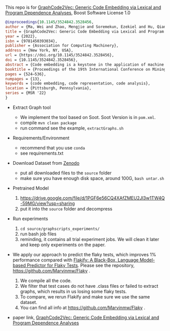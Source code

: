 This repo is for [GraphCode2Vec: Generic Code Embedding via Lexical and Program Dependence Analyses](https://arxiv.org/abs/2112.01218), Boost Software License 1.0

```bibtex
@inproceedings{10.1145/3524842.3528456,
author = {Ma, Wei and Zhao, Mengjie and Soremekun, Ezekiel and Hu, Qiang and Zhang, Jie M. and Papadakis, Mike and Cordy, Maxime and Xie, Xiaofei and Traon, Yves Le},
title = {GraphCode2Vec: Generic Code Embedding via Lexical and Program Dependence Analyses},
year = {2022},
isbn = {9781450393034},
publisher = {Association for Computing Machinery},
address = {New York, NY, USA},
url = {https://doi.org/10.1145/3524842.3528456},
doi = {10.1145/3524842.3528456},
abstract = {Code embedding is a keystone in the application of machine learning on several Software Engineering (SE) tasks. To effectively support a plethora of SE tasks, the embedding needs to capture program syntax and semantics in a way that is generic. To this end, we propose the first self-supervised pre-training approach (called GraphCode2Vec) which produces task-agnostic embedding of lexical and program dependence features. GraphCode2Vec achieves this via a synergistic combination of code analysis and Graph Neural Networks. GraphCode2Vec is generic, it allows pre-training, and it is applicable to several SE downstream tasks. We evaluate the effectiveness of GraphCode2Vec on four (4) tasks (method name prediction, solution classification, mutation testing and overfitted patch classification), and compare it with four (4) similarly generic code embedding baselines (Code2Seq, Code2Vec, CodeBERT, Graph-CodeBERT) and seven (7) task-specific, learning-based methods. In particular, GraphCode2Vec is more effective than both generic and task-specific learning-based baselines. It is also complementary and comparable to GraphCodeBERT (a larger and more complex model). We also demonstrate through a probing and ablation study that GraphCode2Vec learns lexical and program dependence features and that self-supervised pre-training improves effectiveness.},
booktitle = {Proceedings of the 19th International Conference on Mining Software Repositories},
pages = {524–536},
numpages = {13},
keywords = {code embedding, code representation, code analysis},
location = {Pittsburgh, Pennsylvania},
series = {MSR '22}
}
```

- Extract Graph tool
  - We implement the tool based on Soot. Soot Version is in `pom.xml`.
  - compile `mvn clean package`
  - run command see the example, `extractGraphs.sh`
- Requirements/Environment
  - recommend that you use `conda`
  - see  requirements.txt
- Download Dataset from [Zenodo](https://doi.org/10.5281/zenodo.6394383)
  - put all downloaded files to the `source` folder
  - make sure you have enough disk space, around 100G, `bash untar.sh`
  
- Pretrained Model
  1. https://drive.google.com/file/d/1PGF6e56CQ4XAfZMEU2Jl3w1TW4Q-59MG/view?usp=sharing
  2. put it into the `source` folder and decompress

- Run experiments
  1. `cd source/graphscripts_experiments/`
  2. run bash job files
  3. reminding, it contains all trial experiment jobs. We will clean it later and keep only experiments on the paper.

- We apply our approach to predict the flaky tests, which improves 1% performance compared with [Flakify: A Black-Box, Language Model-based Predictor for Flaky Tests](https://arxiv.org/abs/2112.12331#:~:text=23%20Dec%202021%5D-,Flakify%3A%20A%20Black%2DBox%2C%20Language%20Model%2D,based%20Predictor%20for%20Flaky%20Tests&text=Software%20testing%20assures%20that%20code,version%20of%20the%20source%20code.). Please see the repository, https://github.com/Marvinmw/Flaky .
  1. We compile all the code.
  2. We filter that test cases do not have .class files or failed to extract graphs, which results in us losing some flaky tests.
  3. To compare, we rerun Flakify and make sure we use the same dataset.
  4. You can find all info at https://github.com/Marvinmw/Flaky .
  
- paper link, [GraphCode2Vec: Generic Code Embedding via Lexical and Program Dependence Analyses](https://arxiv.org/abs/2112.01218)



